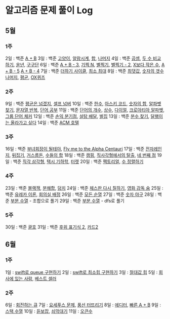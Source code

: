 # 알고리즘 문제 풀이 Log
## 5월
### 1주
2일 : 백준 [A + B](https://www.acmicpc.net/problem/2309)
3일 : 백준 [고양이](https://www.acmicpc.net/problem/10171), [알람시계](https://www.acmicpc.net/problem/2884), [합](https://www.acmicpc.net/problem/8393), [나머지](https://www.acmicpc.net/problem/3052)
4일 : 백준 [곱셈](https://www.acmicpc.net/problem/2588), [두 수 비교하기](https://www.acmicpc.net/problem/1330), [윤년](https://www.acmicpc.net/problem/2753), [구구단](https://www.acmicpc.net/problem/2739)
6일 : 백준 [A + B - 3](https://www.acmicpc.net/problem/10950), [기찍 N](https://www.acmicpc.net/problem/2742), [별찍기](https://www.acmicpc.net/problem/2438), [별찍기 - 2](https://www.acmicpc.net/problem/2439), [X보다 작은 수](https://www.acmicpc.net/problem/10871), [A + B - 5](https://www.acmicpc.net/problem/10952) [A + B - 4](https://www.acmicpc.net/problem/10951)
7일 : 백준 [더하기 사이클](https://www.acmicpc.net/problem/1110), [최소 최대](https://www.acmicpc.net/problem/10818)
8일 : 백준 [최댓값](https://www.acmicpc.net/problem/2562), [숫자의 갯수](https://www.acmicpc.net/problem/2577) [나머지](https://www.acmicpc.net/problem/3052), [평균](https://www.acmicpc.net/problem/1546), [OX퀴즈](https://www.acmicpc.net/problem/8958)
### 2주
9일 : 백준 [평균은 넘겠지](https://www.acmicpc.net/problem/4344), [셀프 넘버](https://www.acmicpc.net/problem/4673)
10일 : 백준 [한수](https://www.acmicpc.net/problem/4673), [아스키 코드](https://www.acmicpc.net/problem/11654), [숫자의 합](https://www.acmicpc.net/problem/11720), [알파벳 찾기](https://www.acmicpc.net/problem/10809), [문자열 반복](https://www.acmicpc.net/problem/2675), [단어 공부](https://www.acmicpc.net/problem/1157)
11일 : 백준 [단어의 개수](https://www.acmicpc.net/problem/1152), [상수](https://www.acmicpc.net/problem/2908), [다이얼](https://www.acmicpc.net/problem/5622), [크로아티아 알파벳](https://www.acmicpc.net/problem/2941), [그룹 단어 체커](https://www.acmicpc.net/problem/1316)
12일 : 백준 [손익 분기점](https://www.acmicpc.net/problem/1712), [설탕 배달](https://www.acmicpc.net/problem/2839), [벌집](https://www.acmicpc.net/problem/2292)
13일 : 백준 [분수 찾기](https://www.acmicpc.net/problem/1193), [달팽이는 올라가고 싶다](https://www.acmicpc.net/problem/2869)
14일 : 백준 [ACM 호텔](https://www.acmicpc.net/problem/10250)
### 3주
16일 : 백준 [부녀회장이 될테야](https://www.acmicpc.net/problem/2775), [Fly me to the Alpha Centauri](https://www.acmicpc.net/problem/1011)
17일 : 백준 [전자레인지](https://www.acmicpc.net/problem/10162), [뒤집기](https://www.acmicpc.net/problem/1439), [거스름돈](https://www.acmicpc.net/problem/5585), [수들의 합](https://www.acmicpc.net/problem/1789)
18일 : 백준 [캠핑](https://www.acmicpc.net/problem/4796), [직사각형에서의 탈출](https://www.acmicpc.net/problem/1085), [네 번째 점](https://www.acmicpc.net/problem/3009)
19일 : 백준 [직각 삼각형](https://www.acmicpc.net/problem/4153), [택시 기하학](https://www.acmicpc.net/problem/3053), [터렛](https://www.acmicpc.net/problem/1002)
20일 : 백준 [팩토리얼](https://www.acmicpc.net/problem/10872), [수 정렬하기](https://www.acmicpc.net/problem/10989)
### 4주
23일 : 백준 [블랙잭](https://www.acmicpc.net/problem/2798), [분해합](https://www.acmicpc.net/problem/2231), [덩치](https://www.acmicpc.net/problem/7568)
24일 : 백준 [체스판 다시 칠하기](https://www.acmicpc.net/problem/1018), [영화 감독 슘](https://www.acmicpc.net/problem/1436)
25일 : 백준 [유레카 이론](https://www.acmicpc.net/problem/10448), [회의실 배정](https://www.acmicpc.net/problem/1931)
26일 : 백준 [모든 순열](https://www.acmicpc.net/problem/10974)
27일 : 백준 [숫자 야구](https://www.acmicpc.net/problem/2503)
28일 : 백준 [부분 수열](https://www.acmicpc.net/problem/1182) - 조합으로 풀기
29일 : 백준 [부분 수열](https://www.acmicpc.net/problem/1182) - dfs로 풀기
### 5주
30일 : 백준 [괄호](https://www.acmicpc.net/problem/9012)
31일 : 백준 [후위 표기식 2](https://www.acmicpc.net/problem/1935), [카드2](https://www.acmicpc.net/problem/2164)
## 6월
### 1주
1일 : [swift로 queue 구현하기](https://velog.io/@comdongsam/Swift%EB%A1%9C-%ED%81%90-%EA%B5%AC%ED%98%84%ED%95%98%EA%B8%B0)
2일 : [swift로 최소힙 구현하기](https://velog.io/@comdongsam/Swift%EB%A1%9C-Heap-%EA%B5%AC%ED%98%84%ED%95%98%EA%B8%B0)
3일 : [절대값 힙](https://www.acmicpc.net/problem/11286)
5일 : [회사에 있는 사람](https://www.acmicpc.net/problem/7785), [베스트 셀러](https://www.acmicpc.net/problem/1302)
### 2주
6일 : [회전하는 큐](https://www.acmicpc.net/problem/1021)
7일 : [요세푸스 문제](https://www.acmicpc.net/problem/1158), [풍선 터뜨리기](https://www.acmicpc.net/problem/2346)
8일 : [에디터](https://www.acmicpc.net/problem/1406), [빠른 A + B](https://www.acmicpc.net/problem/15552)
9일 : [스택 수열](https://www.acmicpc.net/problem/1874)
10일 : [듣보잡](https://www.acmicpc.net/problem/1764), [쇠막대기](https://www.acmicpc.net/problem/10799)
11일 : [오큰수](https://www.acmicpc.net/problem/17298)


